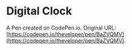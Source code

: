 # Digital Clock

A Pen created on CodePen.io. Original URL: [https://codepen.io/theveloper/pen/BaZVQMV](https://codepen.io/theveloper/pen/BaZVQMV).


